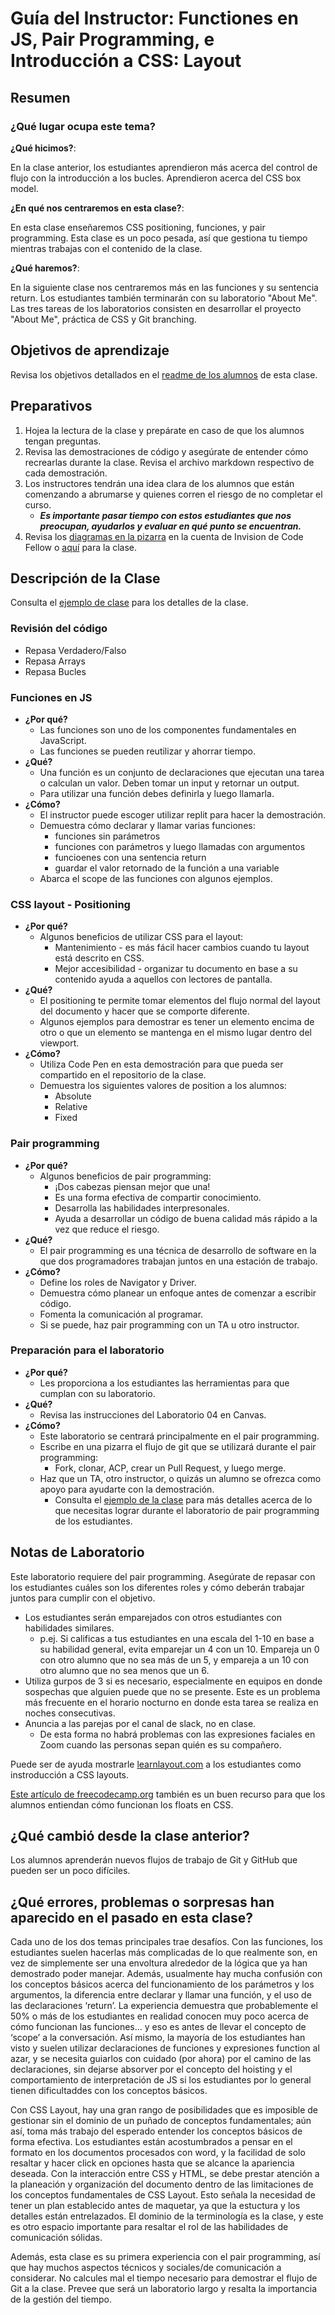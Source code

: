﻿# Guía del Instructor: Functiones en JS, Pair Programming, e Introducción a CSS: Layout

## Resumen

### ¿Qué lugar ocupa este tema?

**¿Qué hicimos?**:

En la clase anterior, los estudiantes aprendieron más acerca del control de flujo con la introducción a los bucles. Aprendieron acerca del CSS box model.

**¿En qué nos centraremos en esta clase?**:

En esta clase enseñaremos CSS positioning, funciones, y pair programming. Esta clase es un poco pesada, así que gestiona tu tiempo mientras trabajas con el contenido de la clase.

**¿Qué haremos?**:

En la siguiente clase nos centraremos más en las funciones y su sentencia return. Los estudiantes también terminarán con su laboratorio "About Me".  Las tres tareas de los laboratorios consisten en desarrollar el proyecto "About Me", práctica de CSS y Git branching.

## Objetivos de aprendizaje

Revisa los objetivos detallados en el [readme de los alumnos](../README.md) de esta clase.

## Preparativos

1. Hojea la lectura de la clase y prepárate en caso de que los alumnos tengan preguntas. 
1. Revisa las demostraciones de código y asegúrate de entender cómo recrearlas durante la clase. Revisa el archivo markdown respectivo de cada demostración.
1. Los instructores tendrán una idea clara de los alumnos que están comenzando a abrumarse y quienes corren el riesgo de no completar el curso.
   - ***Es importante pasar tiempo con estos estudiantes que nos preocupan, ayudarlos y evaluar en qué punto se encuentran.***
1. Revisa los [diagramas en la pizarra](https://code-fellows.invisionapp.com/freehand/201-Whiteboards-8r4qFnMn2) en la cuenta de Invision de Code Fellow o [aquí](whiteboards/class04WB.png) para la clase.

## Descripción de la Clase
<!-- NOTA PARA EL INSTRUCTOR: Si haces algún cambio en la clase, haz los cambios correspondientes en el LECTURE.md -->

Consulta el [ejemplo de clase](LECTURE.md) para los detalles de la clase.

### Revisión del código

- Repasa Verdadero/Falso
- Repasa Arrays
- Repasa Bucles

### Funciones en JS 

- **¿Por qué?**
  - Las funciones son uno de los componentes fundamentales en JavaScript.
  - Las funciones se pueden reutilizar y ahorrar tiempo.
- **¿Qué?**
  - Una función es un conjunto de declaraciones que ejecutan una tarea o calculan un valor. Deben tomar un input y retornar un output.
  - Para utilizar una función debes definirla y luego llamarla.
- **¿Cómo?**
  - El instructor puede escoger utilizar replit para hacer la demostración.
  - Demuestra cómo declarar y llamar varias funciones:
    - funciones sin parámetros
    - funciones con parámetros y luego llamadas con argumentos
    - funcioenes con una sentencia return
    - guardar el valor retornado de la función a una variable
  - Abarca el scope de las funciones con algunos ejemplos.

### CSS layout - Positioning

- **¿Por qué?**
  - Algunos beneficios de utilizar CSS para el layout:
    - Mantenimiento - es más fácil hacer cambios cuando tu layout está descrito en CSS.
    - Mejor accesibilidad - organizar tu documento en base a su contenido ayuda a aquellos con lectores de pantalla.
- **¿Qué?**
  - El positioning te permite tomar elementos del flujo normal del layout del documento y hacer que se comporte diferente.
  - Algunos ejemplos para demostrar es tener un elemento encima de otro o que un elemento se mantenga en el mismo lugar dentro del viewport.
- **¿Cómo?**
  - Utiliza Code Pen en esta demostración para que pueda ser compartido en el repositorio de la clase.
  - Demuestra los siguientes valores de position a los alumnos:
    - Absolute
    - Relative
    - Fixed

### Pair programming

- **¿Por qué?**
  - Algunos beneficios de pair programming:
    - ¡Dos cabezas piensan mejor que una!
    - Es una forma efectiva de compartir conocimiento.
    - Desarrolla las habilidades interpresonales.
    - Ayuda a desarrollar un código de buena calidad más rápido a la vez que reduce el riesgo.
- **¿Qué?**
  - El pair programming es una técnica de desarrollo de software en la que dos programadores trabajan juntos en una estación de trabajo.
- **¿Cómo?**
  - Define los roles de Navigator y Driver.
  - Demuestra cómo planear un enfoque antes de comenzar a escribir código.
  - Fomenta la comunicación al programar.
  - Si se puede, haz pair programming con un TA u otro instructor.

### Preparación para el laboratorio

- **¿Por qué?**
  - Les proporciona a los estudiantes las herramientas para que cumplan con su laboratorio.
- **¿Qué?**
  - Revisa las instrucciones del Laboratorio 04 en Canvas.
- **¿Cómo?**
  - Este laboratorio se centrará principalmente en el pair programming.
  - Escribe en una pizarra el flujo de git que se utilizará durante el pair programming:
    - Fork, clonar, ACP, crear un Pull Request, y luego merge.
  - Haz que un TA, otro instructor, o quizás un alumno se ofrezca como apoyo para ayudarte con la demostración.
    - Consulta el [ejemplo de la clase](LECTURE-EXAMPLE.md) para más detalles acerca de lo que necesitas lograr durante el laboratorio de pair programming de los estudiantes.

## Notas de Laboratorio

Este laboratorio requiere del pair programming. Asegúrate de repasar con los estudiantes cuáles son los diferentes roles y cómo deberán trabajar juntos para cumplir con el objetivo.

- Los estudiantes serán emparejados con otros estudiantes con habilidades similares.
  - p.ej. Si calificas a tus estudiantes en una escala del 1-10 en base a su habilidad general, evita emparejar un 4 con un 10. Empareja un 0 con otro alumno que no sea más de un 5, y empareja a un 10 con otro alumno que no sea menos que un 6.
- Utiliza gurpos de 3 si es necesario, especialmente en equipos en donde sospechas que alguien puede que no se presente. Este es un problema más frecuente en el horario nocturno en donde esta tarea se realiza en noches consecutivas.
- Anuncia a las parejas por el canal de slack, no en clase.
  - De esta forma no habrá problemas con las expresiones faciales en Zoom cuando las personas sepan quién es su compañero.

Puede ser de ayuda mostrarle [learnlayout.com](http://learnlayout.com) a los estudiantes como instroducción a CSS layouts.

[Este artículo de freecodecamp.org](https://medium.freecodecamp.org/css-floats-explained-by-riding-an-escalator-57fa55232333) también es un buen recurso para que los alumnos entiendan cómo funcionan los floats en CSS.

## ¿Qué cambió desde la clase anterior?

Los alumnos aprenderán nuevos flujos de trabajo de Git y GitHub que pueden ser un poco difíciles.

## ¿Qué errores, problemas o sorpresas han aparecido en el pasado en esta clase?

Cada uno de los dos temas principales trae desafíos. Con las funciones, los estudiantes suelen hacerlas más complicadas de lo que realmente son, en vez de simplemente ser una envoltura alrededor de la lógica que ya han demostrado poder manejar. Además, usualmente hay mucha confusión con los conceptos básicos acerca del funcionamiento de los parámetros y los argumentos, la diferencia entre declarar y llamar una función, y el uso de las declaraciones ‘return’. La experiencia demuestra que probablemente el 50% o más de los estudiantes en realidad conocen muy poco acerca de cómo funcionan las funciones... y eso es antes de llevar el concepto de ‘scope’ a la conversación. Así mismo, la mayoría de los estudiantes han visto y suelen utilizar declaraciones de funciones y expresiones function al azar, y se necesita guiarlos con cuidado (por ahora) por el camino de las declaraciones, sin dejarse absorver por el concepto del hoisting y el comportamiento de interpretación de JS si los estudiantes por lo general tienen dificultaddes con los conceptos básicos.

Con CSS Layout, hay una gran rango de posibilidades que es imposible de gestionar sin el dominio de un puñado de conceptos fundamentales; aún así, toma más trabajo del esperado entender los conceptos básicos de forma efectiva. Los estudiantes están acostumbrados a pensar en el formato en los documentos procesados con word, y la facilidad de solo resaltar y hacer click en opciones hasta que se alcance la apariencia deseada. Con la interacción entre CSS y HTML, se debe prestar atención a la planeación y organización del documento dentro de las limitaciones de los conceptos fundamentales de CSS Layout. Esto señala la necesidad de tener un plan establecido antes de maquetar, ya que la estuctura y los detalles están entrelazados. El dominio de la terminología es la clase, y este es otro espacio importante para resaltar el rol de las habilidades de comunicación sólidas.

Además, esta clase es su primera experiencia con el pair programming, así que hay muchos aspectos técnicos y sociales/de comunicación a considerar. No calcules mal el tiempo necesario para demostrar el flujo de Git a la clase. Prevee que será un laboratorio largo y resalta la importancia de la gestión del tiempo.
